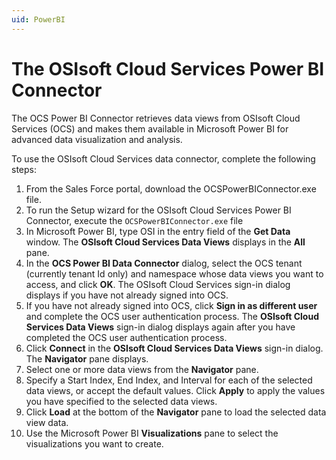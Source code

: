 ```yaml
---
uid: PowerBI
---
```


# The OSIsoft Cloud Services Power BI Connector

The OCS Power BI Connector retrieves data views from OSIsoft Cloud Services (OCS) and makes them available in Microsoft Power BI for advanced data visualization and analysis.

To use the OSIsoft Cloud Services data connector, complete the following steps:

1.	From the Sales Force portal, download the OCSPowerBIConnector.exe file.
2.	To run the Setup wizard for the OSIsoft Cloud Services Power BI Connector, execute the `OCSPowerBIConnector.exe` file
3.	In Microsoft Power BI, type OSI in the entry field of the **Get Data** window. The **OSIsoft Cloud Services Data Views** displays in the **All** pane.
4.	In the **OCS Power BI Data Connector** dialog, select the OCS tenant (currently tenant Id only) and namespace whose data views you want to access, and click **OK**. The OSIsoft Cloud Services sign-in dialog displays if you have not already signed into OCS.
5.	If you have not already signed into OCS, click **Sign in as different user** and complete the OCS user authentication process. The **OSIsoft Cloud Services Data Views** sign-in dialog displays again after you have completed the OCS user authentication process.
6.	Click **Connect** in the **OSIsoft Cloud Services Data Views** sign-in dialog. The **Navigator** pane displays.
7.	Select one or more data views from the **Navigator** pane.
8.	Specify a Start Index, End Index, and Interval for each of the selected data views, or accept the default values. Click **Apply** to apply the values you have specified to the selected data views.
9.	Click **Load** at the bottom of the **Navigator** pane to load the selected data view data.
10.	Use the Microsoft Power BI **Visualizations** pane to select the visualizations you want to create.
